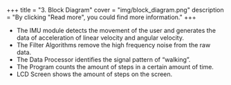 +++
title = "3. Block Diagram"
cover = "img/block_diagram.png"
description = "By clicking \"Read more\", you could find more information."
+++

- The IMU module detects the movement of the user and generates the data of acceleration of linear velocity and  angular velocity.
- The Filter Algorithms remove the high frequency noise from the raw data. 
- The Data Processor identifies the signal pattern of “walking”.
- The Program counts the amount of steps in a certain amount of time.
- LCD Screen shows the amount of steps on the screen.





